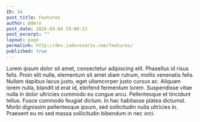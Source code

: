 ```yaml
---
ID: 34
post_title: Features
author: @dm!n
post_date: 2016-03-04 19:00:13
post_excerpt: ""
layout: page
permalink: http://dev.juderosario.com/features/
published: true
---
```

Lorem ipsum dolor sit amet, consectetur adipiscing elit. Phasellus id risus felis. Proin elit nulla, elementum sit amet diam rutrum, mollis venenatis felis. Nullam dapibus lacus justo, eget ullamcorper justo cursus ac. Aliquam lorem nulla, blandit id erat id, eleifend fermentum lorem. Suspendisse vitae nulla in dolor ultricies commodo eu congue arcu. Pellentesque et tincidunt tellus. Fusce commodo feugiat dictum. In hac habitasse platea dictumst. Morbi dignissim pellentesque ipsum, sed sollicitudin nulla ultricies in. Praesent eu mi sed massa sollicitudin bibendum in nec orci.